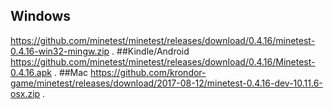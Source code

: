## Windows
https://github.com/minetest/minetest/releases/download/0.4.16/minetest-0.4.16-win32-mingw.zip
.
##Kindle/Android
https://github.com/minetest/minetest/releases/download/0.4.16/Minetest-0.4.16.apk
.
##Mac
https://github.com/krondor-game/minetest/releases/download/2017-08-12/minetest-0.4.16-dev-10.11.6-osx.zip
.
